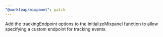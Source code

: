 ```yaml
---
"@workleap/mixpanel": patch
---
```


Add the trackingEndpoint options to the initializeMixpanel function to allow specifying a custom endpoint for tracking events.
